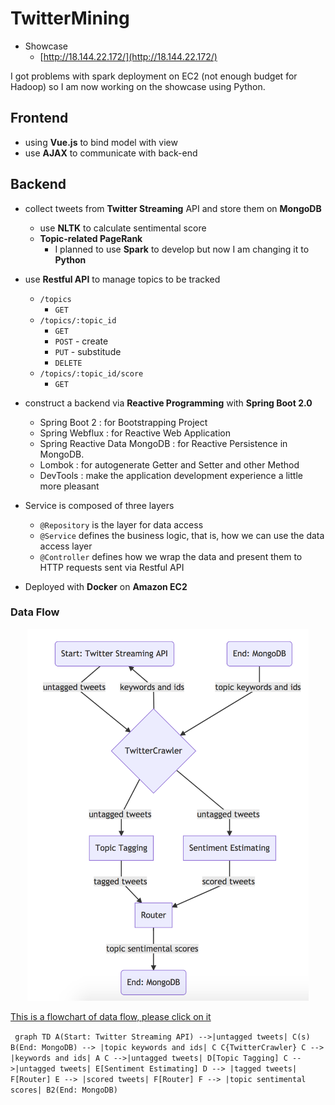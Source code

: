 # TwitterMining

- Showcase
    - [http://18.144.22.172/](http://18.144.22.172/)

I got problems with spark deployment on EC2 (not enough budget for Hadoop) so I am now working on the showcase using Python.

## Frontend

- using **Vue.js** to bind model with view
- use **AJAX** to communicate with back-end

## Backend

- collect tweets from **Twitter Streaming** API and store them on **MongoDB**
    - use **NLTK** to calculate sentimental score
    - **Topic-related PageRank**
        - I planned to use **Spark** to develop but now I am changing it to **Python**

- use **Restful API** to manage topics to be tracked
    - `/topics`
        - `GET`
    - `/topics/:topic_id`
        - `GET`
        - `POST` - create
        - `PUT` - substitude
        - `DELETE`
    - `/topics/:topic_id/score`
        - `GET`
- construct a backend via **Reactive Programming** with **Spring Boot 2.0**
    - Spring Boot 2 : for Bootstrapping Project
    - Spring Webflux : for Reactive Web Application
    - Spring Reactive Data MongoDB : for Reactive Persistence in MongoDB.
    - Lombok : for autogenerate Getter and Setter and other Method
    - DevTools : make the application development experience a little more pleasant
- Service is composed of three layers
    - `@Repository` is the layer for data access
    - `@Service` defines the business logic, that is, how we can use the data access layer
    - `@Controller` defines how we wrap the data and present them to HTTP requests sent via Restful API
- Deployed with **Docker** on **Amazon EC2**

### Data Flow

<div align=center><img width="450"  src="./dataflow.png?raw=true"/></div>

[This is a flowchart of data flow, please click on it](https://mermaidjs.github.io/mermaid-live-editor/#/view/eyJjb2RlIjoiZ3JhcGggVERcbkEoU3RhcnQ6IFR3aXR0ZXIgU3RyZWFtaW5nIEFQSSkgLS0-fHVudGFnZ2VkIHR3ZWV0c3wgQyhzKVxuQihFbmQ6IE1vbmdvREIpIC0tPiB8dG9waWMga2V5d29yZHMgYW5kIGlkc3wgQ1xuQ3tUd2l0dGVyQ3Jhd2xlcn1cbkMgLS0-IHxrZXl3b3JkcyBhbmQgaWRzfCBBXG5DIC0tPnx1bnRhZ2dlZCB0d2VldHN8IERbVG9waWMgVGFnZ2luZ11cbkMgLS0-fHVudGFnZ2VkIHR3ZWV0c3wgRVtTZW50aW1lbnQgRXN0aW1hdGluZ11cbkQgLS0-IHx0YWdnZWQgdHdlZXRzfCBGW1JvdXRlcl1cbkUgLS0-IHxzY29yZWQgdHdlZXRzfCBGW1JvdXRlcl1cbkYgLS0-IHx0b3BpYyBzZW50aW1lbnRhbCBzY29yZXN8IEIyKEVuZDogTW9uZ29EQikiLCJtZXJtYWlkIjp7InRoZW1lIjoiZGVmYXVsdCJ9fQ)

​```
graph TD
A(Start: Twitter Streaming API) -->|untagged tweets| C(s)
B(End: MongoDB) --> |topic keywords and ids| C
C{TwitterCrawler}
C --> |keywords and ids| A
C -->|untagged tweets| D[Topic Tagging]
C -->|untagged tweets| E[Sentiment Estimating]
D --> |tagged tweets| F[Router]
E --> |scored tweets| F[Router]
F --> |topic sentimental scores| B2(End: MongoDB)
​```
